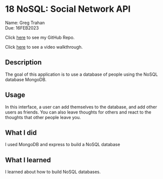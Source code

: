 # 18 NoSQL: Social Network API

Name: Greg Trahan  
Due: 16FEB2023

Click [here](https://github.com/Greg-Trahan/social-network) to see my GitHub Repo.

Click [here](https://drive.google.com/file/d/1yY2tNTPk3iwAc8qu6KE2CecC7jec_j2Y/view) to see a video walkthrough.

## Description

The goal of this application is to use a database of people using the NoSQL database MongoDB.

## Usage

In this interface, a user can add themselves to the database, and add other users as friends. You can also leave thoughts for others and react to the thoughts that other people leave you.

## What I did

I used MongoDB and express to build a NoSQL database

## What I learned

I learned about how to build NoSQL databases.
